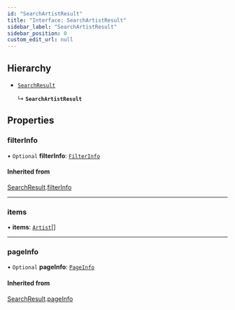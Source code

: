 ```yaml
---
id: "SearchArtistResult"
title: "Interface: SearchArtistResult"
sidebar_label: "SearchArtistResult"
sidebar_position: 0
custom_edit_url: null
---
```


## Hierarchy

- [`SearchResult`](SearchResult.md)

  ↳ **`SearchArtistResult`**

## Properties

### filterInfo

• `Optional` **filterInfo**: [`FilterInfo`](FilterInfo.md)

#### Inherited from

[SearchResult](SearchResult.md).[filterInfo](SearchResult.md#filterinfo)

___

### items

• **items**: [`Artist`](Artist.md)[]

___

### pageInfo

• `Optional` **pageInfo**: [`PageInfo`](PageInfo.md)

#### Inherited from

[SearchResult](SearchResult.md).[pageInfo](SearchResult.md#pageinfo)
